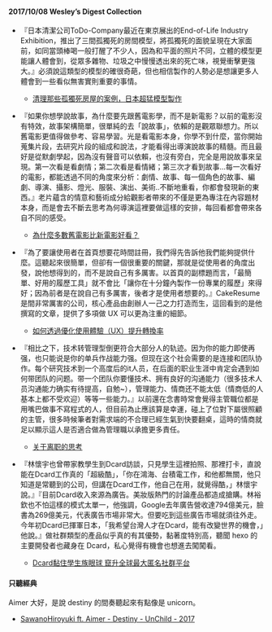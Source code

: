 #### 2017/10/08 Wesley’s Digest Collection

- 『日本清潔公司ToDo-Company最近在東京展出的End-of-Life Industry Exhibition，推出了三間孤獨死的房間模型，將孤獨死的面貌呈現在大家面前，如同當頭棒喝一般打醒了不少人，因為和平面的照片不同，立體的模型更能讓人體會到，從眾多雜物、垃圾之中慢慢透出來的死亡味，視覺衝擊更強大。』必須說這類型的模型的確很奇葩，但也相信製作的人勢必是想讓更多人體會到一些看似無害實則重要的事情。
  - [清理那些孤獨死房屋的案例，日本超猛模型製作](https://www.damanwoo.com/node/90295)
  
- 『如果你想學說故事，為什麼要先跟舊電影學，而不是新電影？以前的電影沒有特效，故事架構簡單，很單純的去「說故事」，依賴的是觀眾聯想力。所以舊電影更值得做參考、容易學習。光是看電影本身，你學不到什麼，當你開始蒐集片段，去研究片段的組成和說法，才能看得出導演說故事的精髓。而且最好是從默劇學起，因為沒有聲音可以依賴，也沒有旁白，完全是用說故事來呈現。第一次看是看劇情；第二次看是看情緒；第三次才看到故事…每一次看好的電影，都能透過不同的角度來分析：劇情、故事、每一個角色的故事、編劇、導演、攝影、燈光、服裝、演出、美術..不斷地重看，你都會發現新的東西。』老片蘊含的情意和藝術成分給觀影者帶來的不僅是更為專注在內容題材本身，而是會去不斷去思考為何導演這裡要做這樣的安排，每回看都會帶來各自不同的感受。
  - [為什麼多數舊電影比新電影好看？](http://dkpov.com/post/164792533486/%E7%82%BA%E4%BB%80%E9%BA%BC%E5%A4%9A%E6%95%B8%E8%88%8A%E9%9B%BB%E5%BD%B1%E6%AF%94%E6%96%B0%E9%9B%BB%E5%BD%B1%E5%A5%BD%E7%9C%8B)
  
- 『為了要讓使用者在首頁想要花時間註冊，我們得先告訴他我們能夠提供什麼。這聽起來很簡單，但卻有一個很重要的關鍵，那就是從使用者的角度出發，說他想得到的，而不是說自己有多厲害。以首頁的副標題而言，「最簡單、好用的履歷工具」就不會比「讓你在十分鐘內製作一份專業的履歷」來得好；因為前者是在說自己有多厲害，後者才是使用者想要的。』CakeResume 是間非常厲害的公司，核心產品由創辦人一己之力打造而生，這回看到的是他撰寫的文章，提供了多項做 UX 可以更為注重的細節。
  - [如何透過優化使用體驗（UX）提升轉換率](https://medium.com/cakeresume/%E5%A6%82%E4%BD%95%E9%80%8F%E9%81%8E%E5%84%AA%E5%8C%96%E4%BD%BF%E7%94%A8%E9%AB%94%E9%A9%97-ux-%E6%8F%90%E5%8D%87%E8%BD%89%E6%8F%9B%E7%8E%87-305378f2bf70)
  
- 『相比之下，技术转管理型倒更符合大部分人的轨迹。因为你的能力即使再强，也只能说是你的单兵作战能力强。但现在这个社会需要的是连接和团队协作。每个研究技术到一个高度后的it人员，在后面的职业生涯中肯定会遇到如何带团队的问题。带一个团队你要懂技术、拥有良好的沟通能力（很多技术人员沟通能力确实有待提高，自勉~），管理能力、情商还不能太低（情商低的人基本上都不受欢迎）等等一些能力。』以前還在念書時常會覺得主管職位都是用嘴巴做事不寫程式的人，但目前為止應該算是幸運，碰上了位對下屬很照顧的主管，很多時候筆者對需求端的不合理已經生氣到快要翻桌，這時的情商就足以顯示這人是否適合做為管理職以承擔更多責任。
  - [关于离职的思考](https://chenhuichao.com/2016/04/07/essays/leave-office/)


- 『林懷宇也曾帶家教學生到Dcard訪談，只見學生這裡拍照、那裡打卡，直說能在Dcard工作真的「超級酷」，「你在鴻海、台積電工作，和他都無關，他只知道是常聽到的公司，但講在Dcard工作，他自己在用，就覺得酷，」林懷宇說。』『目前Dcard收入來源為廣告。美妝版熱門的討論產品都造成搶購。林裕欽也不怕這樣的模式太單一，他強調，Google去年廣告營收達794億美元，臉書為269億美元，代表廣告市場非常大。但要吃到這些廣告市場就須往外走。今年初Dcard已揮軍日本，「我希望台灣人才在Dcard，能有改變世界的機會，」他說。』做社群類型的產品似乎真的有其優勢，黏著度特別高，聽聞 hexo 的主要開發者也藏身在 Dcard，私心覺得有機會也想進去闖闖看。
  - [Dcard黏住學生族眼球 竄升全球最大匿名社群平台](https://www.gvm.com.tw/article.html?id=39846)





#### 只聽經典
Aimer 大好，是說 destiny 的間奏聽起來有點像是 unicorn。
- [SawanoHiroyuki ft. Aimer - Destiny - UnChild - 2017](https://www.youtube.com/watch?v=pdnliL3ULyc)